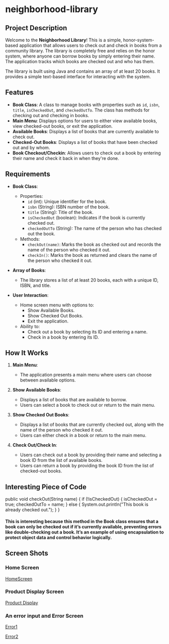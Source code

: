 # neighborhood-library

## Project Description

Welcome to the **Neighborhood Library**! This is a simple, honor-system-based application that allows users to check out and check in books from a community library. The library is completely free and relies on the honor system, where anyone can borrow books by simply entering their name. The application tracks which books are checked out and who has them.

The library is built using Java and contains an array of at least 20 books. It provides a simple text-based interface for interacting with the system.

## Features

- **Book Class**: A class to manage books with properties such as `id`, `isbn`, `title`, `isCheckedOut`, and `checkedOutTo`. The class has methods for checking out and checking in books.
- **Main Menu**: Displays options for users to either view available books, view checked-out books, or exit the application.
- **Available Books**: Displays a list of books that are currently available to check out.
- **Checked-Out Books**: Displays a list of books that have been checked out and by whom.
- **Book Checkout/Checkin**: Allows users to check out a book by entering their name and check it back in when they're done.

## Requirements

- **Book Class**: 
  - Properties:
    - `id` (int): Unique identifier for the book.
    - `isbn` (String): ISBN number of the book.
    - `title` (String): Title of the book.
    - `isCheckedOut` (boolean): Indicates if the book is currently checked out.
    - `checkedOutTo` (String): The name of the person who has checked out the book.
  - Methods:
    - `checkOut(name)`: Marks the book as checked out and records the name of the person who checked it out.
    - `checkIn()`: Marks the book as returned and clears the name of the person who checked it out.

- **Array of Books**: 
  - The library stores a list of at least 20 books, each with a unique ID, ISBN, and title.

- **User Interaction**:
  - Home screen menu with options to:
    - Show Available Books.
    - Show Checked Out Books.
    - Exit the application.
  - Ability to:
    - Check out a book by selecting its ID and entering a name.
    - Check in a book by entering its ID.
  
## How It Works

1. **Main Menu**: 
   - The application presents a main menu where users can choose between available options.
   
2. **Show Available Books**: 
   - Displays a list of books that are available to borrow.
   - Users can select a book to check out or return to the main menu.
   
3. **Show Checked Out Books**: 
   - Displays a list of books that are currently checked out, along with the name of the person who checked it out.
   - Users can either check in a book or return to the main menu.
   
4. **Check Out/Check In**: 
   - Users can check out a book by providing their name and selecting a book ID from the list of available books.
   - Users can return a book by providing the book ID from the list of checked-out books.


## Interesting Piece of Code 

public void checkOut(String name) {
    if (!isCheckedOut) {
        isCheckedOut = true;
        checkedOutTo = name;
    } else {
        System.out.println("This book is already checked out.");
    }
}

#### This is interesting because this method in the Book class ensures that a book can only be checked out if it’s currently available, preventing errors like double-checking out a book. It’s an example of using encapsulation to protect object data and control behavior logically.

## Screen Shots

### Home Screen
[HomeScreen](screenshots/neighborhood-library_homescreen.png)

### Product Display Screen
[Product Display](screenshots/neighborhood-library_avaliableBooks.png)

### An error input and Error Screen
[Error1](screenshots/neighborhood-library_error1.png)

[Error2](screenshots/neighborhood-library_error2.png)
